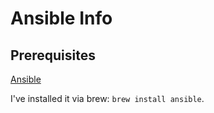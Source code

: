 # Ansible Info

## Prerequisites
[Ansible](https://docs.ansible.com/ansible/latest/installation_guide/index.html)

I've installed it via brew: `brew install ansible`.
